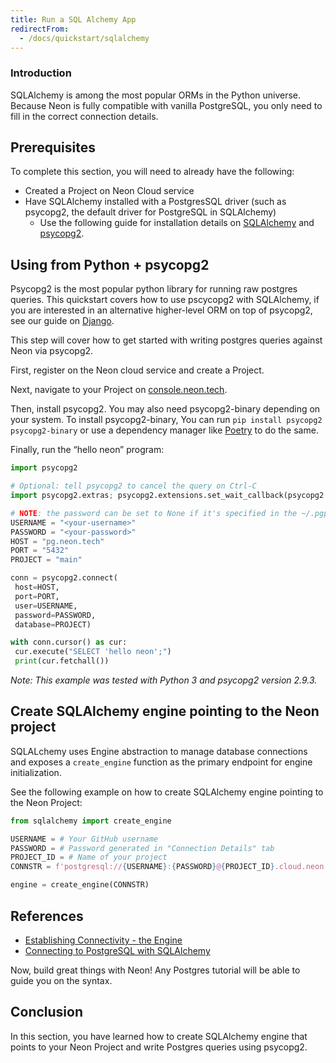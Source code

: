 ```yaml
---
title: Run a SQL Alchemy App
redirectFrom:
  - /docs/quickstart/sqlalchemy
---
```


### Introduction

SQLAlchemy is among the most popular ORMs in the Python universe. Because Neon is fully compatible with vanilla PostgreSQL, you only need to fill in the correct connection details.

## Prerequisites

To complete this section, you will need to already have the following:

- Created a Project on Neon Cloud service
- Have SQLAlchemy installed with a PostgresSQL driver (such as psycopg2, the default driver for PostgreSQL in SQLAlchemy)
  - Use the following guide for installation details on [SQLAlchemy](https://docs.sqlalchemy.org/en/14/intro.html#installation) and [psycopg2](https://www.psycopg.org/docs/install.html).

## Using from Python + psycopg2

Psycopg2 is the most popular python library for running raw postgres queries. This quickstart covers how to use pscycopg2 with SQLAlchemy, if you are interested in an alternative higher-level ORM on top of psycopg2, see our guide on [Django](../django).

This step will cover how to get started with writing postgres queries against Neon via psycopg2.

First, register on the Neon cloud service and create a Project.

Next, navigate to your Project on [console.neon.tech](https://console.neon.tech/).

Then, install psycopg2. You may also need psycopg2-binary depending on your system. To install psycopg2-binary, You can run `pip install psycopg2 psycopg2-binary` or use a dependency manager like [Poetry](https://python-poetry.org/) to do the same.

Finally, run the “hello neon” program:

```python
import psycopg2

# Optional: tell psycopg2 to cancel the query on Ctrl-C
import psycopg2.extras; psycopg2.extensions.set_wait_callback(psycopg2.extras.wait_select)

# NOTE: the password can be set to None if it's specified in the ~/.pgpass file
USERNAME = "<your-username>"
PASSWORD = "<your-password>"
HOST = "pg.neon.tech"
PORT = "5432"
PROJECT = "main"

conn = psycopg2.connect(
 host=HOST,
 port=PORT,
 user=USERNAME,
 password=PASSWORD,
 database=PROJECT)

with conn.cursor() as cur:
 cur.execute("SELECT 'hello neon';")
 print(cur.fetchall())
```

_Note: This example was tested with Python 3 and psycopg2 version 2.9.3._

## Create SQLAlchemy engine pointing to the Neon project

SQLALchemy uses Engine abstraction to manage database connections and exposes a `create_engine` function as the primary endpoint for engine initialization.

See the following example on how to create SQLAlchemy engine pointing to the Neon Project:

```python
from sqlalchemy import create_engine

USERNAME = # Your GitHub username
PASSWORD = # Password generated in "Connection Details" tab
PROJECT_ID = # Name of your project
CONNSTR = f'postgresql://{USERNAME}:{PASSWORD}@{PROJECT_ID}.cloud.neon.tech/main'

engine = create_engine(CONNSTR)
```

## References

- [Establishing Connectivity - the Engine](https://docs.sqlalchemy.org/en/14/tutorial/engine.html)
- [Connecting to PostgreSQL with SQLAlchemy](https://docs.sqlalchemy.org/en/14/core/engines.html#postgresql)

Now, build great things with Neon! Any Postgres tutorial will be able to guide you on the syntax.

## Conclusion

In this section, you have learned how to create SQLAlchemy engine that points to your Neon Project and write Postgres queries using psycopg2.
